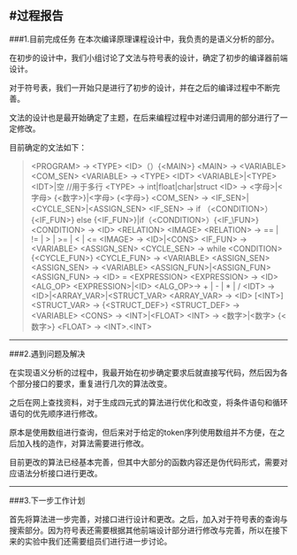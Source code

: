 #过程报告
---
###1.目前完成任务
在本次编译原理课程设计中，我负责的是语义分析的部分。

在初步的设计中，我们小组讨论了文法与符号表的设计，确定了初步的编译器前端设计。

对于符号表，我们一开始只是进行了初步的设计，并在之后的编译过程中不断完善。

文法的设计也是最开始确定了主题，在后来编程过程中对递归调用的部分进行了一定修改。

目前确定的文法如下：
><PROGRAM\> -> <TYPE\> <ID\>（）{<MAIN\>}
><MAIN\> -> <VARIABLE\> <COM\_SEN\>
><VARIABLE\> -> <TYPE\> <IDT\> <VARIABLE\>|<TYPE\> <IDT\>|空       //用于多行
><TYPE\> -> int|float|char|struct
><ID\> -> <字母\>|<字母\> {<数字\>}|<字母\> {<字母\>}
><COM\_SEN\> -> <IF\_SEN\>|<CYCLE\_SEN\>|<ASSIGN\_SEN\>
><IF\_SEN\> -> if （<CONDITION\>） {<IF\_FUN\>} else {<IF\_FUN\>}|if（<CONDITION\>）{<IF_\FUN\>}
><CONDITION\> -> <ID\> <RELATION\> <IMAGE\>
><RELATION\> -> == | != | > | >= | < | <=
><IMAGE\> -> <ID\>|<CONS\>
><IF\_FUN\> -> <VARIABLE\> <ASSIGN\_SEN\>
><CYCLE\_SEN\> -> while <CONDITION\> {<CYCLE\_FUN\>}
><CYCLE\_FUN\> -> <VARIABLE\> <ASSIGN\_SEN\>
><ASSIGN\_SEN\> -> <VARIABLE\> <ASSIGN\_FUN\>|<ASSIGN\_FUN\>
><ASSIGN\_FUN\> -> <ID\> = <EXPRESSION\>
><EXPRESSION\> -> <ID\> <ALG\_OP> <EXPRESSION\>|<ID\>
><ALG\_OP>-> + | - | * | /
><IDT\> -> <ID\>|<ARRAY\_VAR\>|<STRUCT\_VAR\>
><ARRAY\_VAR\> -> <ID\> [<INT\>]
><STRUCT\_VAR\> -> {<STRUCT\_DEF\>}
><STRUCT\_DEF\> -> <VARIABLE\>
><CONS\> -> <INT\>|<FLOAT\>
><INT\> -> <数字\>|<数字\> {<数字\>}
><FLOAT\> -> <INT\>.<INT\>
---
###2.遇到问题及解决

在实现语义分析的过程中，我最开始在初步确定要求后就直接写代码，然后因为各个部分接口的要求，重复进行几次的算法改变。

之后在网上查找资料，对于生成四元式的算法进行优化和改变，将条件语句和循环语句的优先顺序进行修改。

原本是使用数组进行查询，但后来对于给定的token序列使用数组并不方便，在之后加入栈的造作，对算法需要进行修改。

目前更改的算法已经基本完善，但其中大部分的函数内容还是伪代码形式，需要对应语法分析接口进行更改。

---
###3.下一步工作计划

首先将算法进一步完善，对接口进行设计和更改。之后，加入对于符号表的查询与搜索部分。因为符号表还需要根据其他前端设计部分进行修改与完善，所以在接下来的实验中我们还需要组员们进行进一步讨论。



